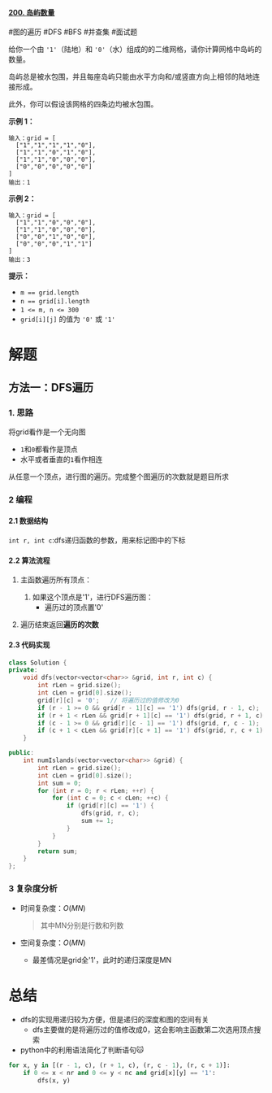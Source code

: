 #### [200. 岛屿数量](https://leetcode-cn.com/problems/number-of-islands/)

#图的遍历 #DFS #BFS #并查集 #面试题

给你一个由 `'1'`（陆地）和 `'0'`（水）组成的的二维网格，请你计算网格中岛屿的数量。

岛屿总是被水包围，并且每座岛屿只能由水平方向和/或竖直方向上相邻的陆地连接形成。

此外，你可以假设该网格的四条边均被水包围。

 

**示例 1：**

```
输入：grid = [
  ["1","1","1","1","0"],
  ["1","1","0","1","0"],
  ["1","1","0","0","0"],
  ["0","0","0","0","0"]
]
输出：1
```

**示例 2：**

```
输入：grid = [
  ["1","1","0","0","0"],
  ["1","1","0","0","0"],
  ["0","0","1","0","0"],
  ["0","0","0","1","1"]
]
输出：3
```

 

**提示：**

- `m == grid.length`
- `n == grid[i].length`
- `1 <= m, n <= 300`
- `grid[i][j]` 的值为 `'0'` 或 `'1'`

# 解题

## 方法一：DFS遍历

### 1. 思路

将grid看作是一个无向图

- `1`和`0`都看作是顶点
- 水平或者垂直的`1`看作相连

从任意一个顶点，进行图的遍历。完成整个图遍历的次数就是题目所求


### 2 编程

#### 2.1 数据结构

`int r, int c`:dfs递归函数的参数，用来标记图中的下标

#### 2.2 算法流程

1. 主函数遍历所有顶点：
   1. 如果这个顶点是'1'，进行DFS遍历图：
      - 遍历过的顶点置'0'

2. 遍历结束返回**遍历的次数**

#### 2.3 代码实现

```c++
class Solution {
private:
    void dfs(vector<vector<char>> &grid, int r, int c) {
        int rLen = grid.size();
        int cLen = grid[0].size();
        grid[r][c] = '0';   // 将遍历过的值修改为0
        if (r - 1 >= 0 && grid[r - 1][c] == '1') dfs(grid, r - 1, c);
        if (r + 1 < rLen && grid[r + 1][c] == '1') dfs(grid, r + 1, c);
        if (c - 1 >= 0 && grid[r][c - 1] == '1') dfs(grid, r, c - 1);
        if (c + 1 < cLen && grid[r][c + 1] == '1') dfs(grid, r, c + 1);
    }

public:
    int numIslands(vector<vector<char>> &grid) {
        int rLen = grid.size();
        int cLen = grid[0].size();
        int sum = 0; 
        for (int r = 0; r < rLen; ++r) {
            for (int c = 0; c < cLen; ++c) {
                if (grid[r][c] == '1') {
                    dfs(grid, r, c);
                    sum += 1;
                }
            }
        }
        return sum;
    }
};
```



### 3 复杂度分析

- 时间复杂度：$O(MN)$

  > 其中MN分别是行数和列数

- 空间复杂度：$O(MN)$

  - 最差情况是grid全'1'，此时的递归深度是MN


# 总结

- dfs的实现用递归较为方便，但是递归的深度和图的空间有关
  - dfs主要做的是将遍历过的值修改成0，这会影响主函数第二次选用顶点搜索
- python中的利用语法简化了判断语句🐱

```python
for x, y in [(r - 1, c), (r + 1, c), (r, c - 1), (r, c + 1)]:
    if 0 <= x < nr and 0 <= y < nc and grid[x][y] == '1':
        dfs(x, y)
```

